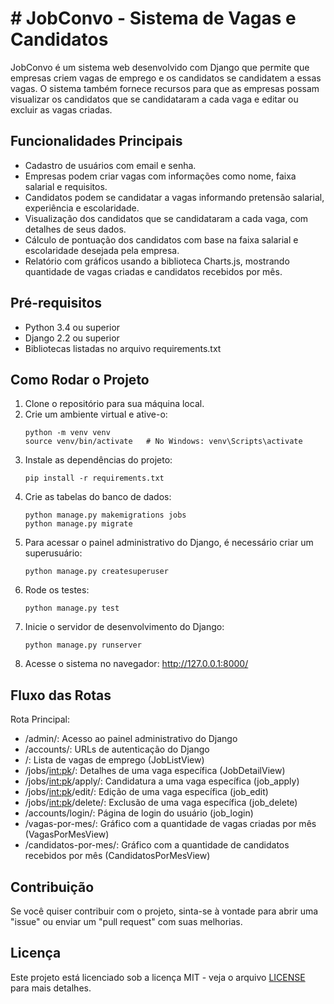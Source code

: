 # # JobConvo - Sistema de Vagas e Candidatos

JobConvo é um sistema web desenvolvido com Django que permite que empresas criem vagas de emprego e os candidatos se candidatem a essas vagas. O sistema também fornece recursos para que as empresas possam visualizar os candidatos que se candidataram a cada vaga e editar ou excluir as vagas criadas.

## Funcionalidades Principais

- Cadastro de usuários com email e senha.
- Empresas podem criar vagas com informações como nome, faixa salarial e requisitos.
- Candidatos podem se candidatar a vagas informando pretensão salarial, experiência e escolaridade.
- Visualização dos candidatos que se candidataram a cada vaga, com detalhes de seus dados.
- Cálculo de pontuação dos candidatos com base na faixa salarial e escolaridade desejada pela empresa.
- Relatório com gráficos usando a biblioteca Charts.js, mostrando quantidade de vagas criadas e candidatos recebidos por mês.

## Pré-requisitos
- Python 3.4 ou superior
- Django 2.2 ou superior
- Bibliotecas listadas no arquivo requirements.txt

## Como Rodar o Projeto

1. Clone o repositório para sua máquina local.
2. Crie um ambiente virtual e ative-o:
   ```
   python -m venv venv
   source venv/bin/activate   # No Windows: venv\Scripts\activate
   ```
3. Instale as dependências do projeto:
   ```
   pip install -r requirements.txt
   ```
4. Crie as tabelas do banco de dados:
   ```
   python manage.py makemigrations jobs
   python manage.py migrate
   ```
4. Para acessar o painel administrativo do Django, é necessário criar um superusuário:
   ```
   python manage.py createsuperuser
   ```
5. Rode os testes:
   ```
   python manage.py test
   ```
6. Inicie o servidor de desenvolvimento do Django:
   ```
   python manage.py runserver
   ```
7. Acesse o sistema no navegador: http://127.0.0.1:8000/

## Fluxo das Rotas
Rota Principal:
- /admin/: Acesso ao painel administrativo do Django
- /accounts/: URLs de autenticação do Django
- /: Lista de vagas de emprego (JobListView)
- /jobs/<int:pk>/: Detalhes de uma vaga específica (JobDetailView)
- /jobs/<int:pk>/apply/: Candidatura a uma vaga específica (job_apply)
- /jobs/<int:pk>/edit/: Edição de uma vaga específica (job_edit)
- /jobs/<int:pk>/delete/: Exclusão de uma vaga específica (job_delete)
- /accounts/login/: Página de login do usuário (job_login)
- /vagas-por-mes/: Gráfico com a quantidade de vagas criadas por mês (VagasPorMesView)
- /candidatos-por-mes/: Gráfico com a quantidade de candidatos recebidos por mês (CandidatosPorMesView)

## Contribuição

Se você quiser contribuir com o projeto, sinta-se à vontade para abrir uma "issue" ou enviar um "pull request" com suas melhorias.

## Licença

Este projeto está licenciado sob a licença MIT - veja o arquivo [LICENSE](LICENSE) para mais detalhes.
